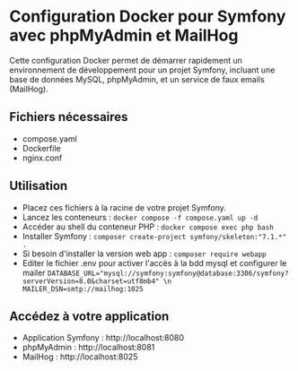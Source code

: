 # Configuration Docker pour Symfony avec phpMyAdmin et MailHog

Cette configuration Docker permet de démarrer rapidement un environnement de développement pour un projet Symfony, incluant une base de données MySQL, phpMyAdmin, et un service de faux emails (MailHog).

## Fichiers nécessaires
- compose.yaml
- Dockerfile
- nginx.conf

## Utilisation
- Placez ces fichiers à la racine de votre projet Symfony.
- Lancez les conteneurs : `docker compose -f compose.yaml up -d`
- Accéder au shell du conteneur PHP : `docker compose exec php bash`
- Installer Symfony : `composer create-project symfony/skeleton:"7.1.*" .`
- Si besoin d'installer la version web app : `composer require webapp`
- Editer le fichier .env pour activer l'accès à la bdd mysql et configurer le mailer ``` DATABASE_URL="mysql://symfony:symfony@database:3306/symfony?serverVersion=8.0&charset=utf8mb4" \n MAILER_DSN=smtp://mailhog:1025 ```

## Accédez à votre application
- Application Symfony : http://localhost:8080
- phpMyAdmin : http://localhost:8081
- MailHog : http://localhost:8025
